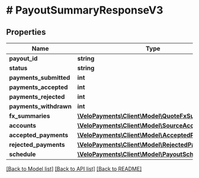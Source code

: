 # # PayoutSummaryResponseV3

## Properties

Name | Type | Description | Notes
------------ | ------------- | ------------- | -------------
**payout_id** | **string** |  | [optional]
**status** | **string** |  | [optional]
**payments_submitted** | **int** |  | [optional]
**payments_accepted** | **int** |  | [optional]
**payments_rejected** | **int** |  | [optional]
**payments_withdrawn** | **int** |  |
**fx_summaries** | [**\VeloPayments\Client\Model\QuoteFxSummaryV3[]**](QuoteFxSummaryV3.md) |  |
**accounts** | [**\VeloPayments\Client\Model\SourceAccountV3[]**](SourceAccountV3.md) |  |
**accepted_payments** | [**\VeloPayments\Client\Model\AcceptedPaymentV3[]**](AcceptedPaymentV3.md) |  |
**rejected_payments** | [**\VeloPayments\Client\Model\RejectedPaymentV3[]**](RejectedPaymentV3.md) |  |
**schedule** | [**\VeloPayments\Client\Model\PayoutSchedule2**](PayoutSchedule2.md) |  | [optional]

[[Back to Model list]](../../README.md#models) [[Back to API list]](../../README.md#endpoints) [[Back to README]](../../README.md)
